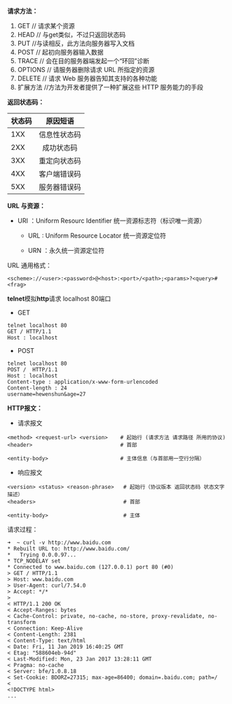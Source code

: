 **请求方法：**

1. GET           // 请求某个资源
2. HEAD        // 与get类似，不过只返回状态码
3. PUT           //与读相反，此方法向服务器写入文档
4. POST         // 起初向服务器输入数据
5. TRACE       // 会在目的服务器端发起一个“环回”诊断
6. OPTIONS   // 请服务器删除请求 URL 所指定的资源
7. DELETE     // 请求 Web 服务器告知其支持的各种功能
8. 扩展方法    //方法为开发者提供了一种扩展这些 HTTP 服务能力的手段

**返回状态码：**

| 状态码 | 原因短语 |
| :--- | :---: |
| 1XX | 信息性状态码 |
| 2XX | 成功状态码 |
| 3XX | 重定向状态码 |
| 4XX | 客户端错误码 |
| 5XX | 服务器错误码 |

**URL 与资源：**

* URI ：Uniform Resourc Identifier    统一资源标志符（标识唯一资源）

  * URL : Uniform Resource Locator     统一资源定位符

  * URN ：永久统一资源定位符

URL 通用格式：

```
<scheme>://<user>:<password>@<host>:<port>/<path>;<params>?<query>#<frag>
```

**telnet**模拟**http**请求  localhost 80端口

* GET

```
telnet localhost 80
GET / HTTP/1.1
Host : localhost
```

* POST

```
telnet localhost 80
POST /  HTTP/1.1
Host : localhost
Content-type : application/x-www-form-urlencoded
Content-length : 24
username=hewenshun&age=27
```

**HTTP报文：**

* 请求报文

```
<method> <request-url> <version>    # 起始行 (请求方法 请求路径 所用的协议)
<header>                            # 首部

<entity-body>                       # 主体信息（与首部用一空行分隔）
```

* 响应报文

```
<version> <status> <reason-phrase>   # 起始行（协议版本 返回状态码 状态文字描述）
<headers>                            # 首部

<entity-body>                        # 主体
```

请求过程：

```
➜  ~ curl -v http://www.baidu.com
* Rebuilt URL to: http://www.baidu.com/
*   Trying 0.0.0.97...
* TCP_NODELAY set
* Connected to www.baidu.com (127.0.0.1) port 80 (#0)
> GET / HTTP/1.1
> Host: www.baidu.com
> User-Agent: curl/7.54.0
> Accept: */*
> 
< HTTP/1.1 200 OK
< Accept-Ranges: bytes
< Cache-Control: private, no-cache, no-store, proxy-revalidate, no-transform
< Connection: Keep-Alive
< Content-Length: 2381
< Content-Type: text/html
< Date: Fri, 11 Jan 2019 16:40:25 GMT
< Etag: "588604eb-94d"
< Last-Modified: Mon, 23 Jan 2017 13:28:11 GMT
< Pragma: no-cache
< Server: bfe/1.0.8.18
< Set-Cookie: BDORZ=27315; max-age=86400; domain=.baidu.com; path=/
< 
<!DOCTYPE html>
...
```



